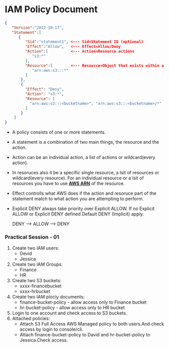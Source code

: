 # IAM Policy Document

```json
{
   "Version":"2012-10-17",
   "Statement":[
      {
         "Sid":"statement1", <--- Sid=Statement ID (optional)
         "Effect":"Allow",   <--- Effect=Allow/Deny 
         "Action":[          <--- Action=Resource actions 
            "s3:*"
         ],
         "Resource":[        <--- Resource=Object that exists within a service (Ec2,IAM,S3..)
            "arn:aws:s3:::*"
         ]
       },
       {
         "Effect": "Deny",
         "Action": "s3:*",
         "Resource": [
           "arn:aws:s3:::<bucketname>", "arn:aws:s3:::<bucketname>/*"
         ]
       }
    ]
}
```
* A policy consists of one or more statements.

* A statement is a combination of two main things, the resource and the action.

* Action can be an individual action, a list of actions or wildcard(every action).

* In resoruces also it be a specific single resource, a lsit of resources or wildcard(every resource). For an individual resource or a lsit of resources you have to use [**AWS ARN**](https://github.com/expertfocus-devops/aws-sa-associate-saac02/blob/pre-prod/AWS%20Identity%20and%20Access%20Management/Amazon%20Resource%20Names.md) of the resource.

* Effect controlls what AWS does if the action and resoruce part of the statement match to what action you are attempting to perform. 

* Explicit DENY always take priority over Explicit ALLOW. If no Explicit ALLOW or Explicit DENY defined Default DENY (Implicit) apply.

    DENY --> ALLOW --> DENY

### Practical Session - 01
1. Create two IAM users:
    * Devid
    * Jessica
1. Create two IAM Groups:
    * Finance
    * HR
1. Create two S3 buckets:
    * xxxx-financebucket
    * xxxx-hrbucket
1. Create two IAM plociy documents:
   * finance-bucket-policy - allow access only to Finance bucket
   * hr-bucket-policy - allow access only to HR bucket
1. Login to one account and check access to S3 buckets.
1. Attached policies:
    * Attach S3 Full Access AWS Managed policy to both users.And check access by login to console/cli.
    * Attach finance-bucket-policy to David and hr-bucket-policy to Jessica.Check access.
